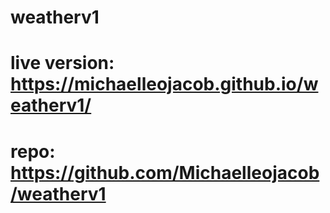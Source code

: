 # weatherv1

# live version: https://michaelleojacob.github.io/weatherv1/

# repo: https://github.com/Michaelleojacob/weatherv1
